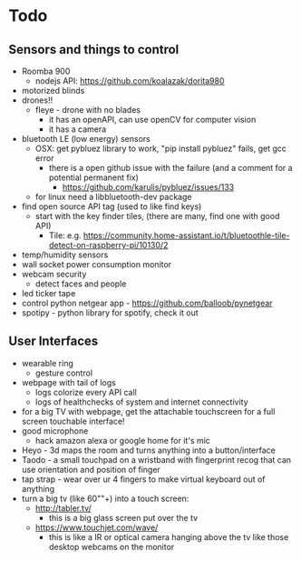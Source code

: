 # Todo

## Sensors and things to control
- Roomba 900
    - nodejs API: https://github.com/koalazak/dorita980
- motorized blinds
- drones!!
    - fleye - drone with no blades
      - it has an openAPI, can use openCV for computer vision
      - it has a camera
- bluetooth LE (low energy) sensors
  - OSX: get pybluez library to work, "pip install pybluez" fails, get gcc error
    - there is a open github issue with the failure (and a comment for a potential permanent fix)
      - https://github.com/karulis/pybluez/issues/133
  - for linux need a libbluetooth-dev package
- find open source API tag (used to like find keys)
  - start with the key finder tiles, (there are many, find one with good API)
    - Tile: e.g. https://community.home-assistant.io/t/bluetoothle-tile-detect-on-raspberry-pi/10130/2
- temp/humidity sensors
- wall socket power consumption monitor
- webcam security
  - detect faces and people
- led ticker tape
- control python netgear app - https://github.com/balloob/pynetgear
- spotipy - python library for spotify, check it out

## User Interfaces
- wearable ring
  - gesture control
- webpage with tail of logs
    - logs colorize every API call
    - logs of healthchecks of system and internet connectivity
- for a big TV with webpage, get the attachable touchscreen for a full screen touchable interface!
- good microphone
  - hack amazon alexa or google home for it's mic
- Heyo - 3d maps the room and turns anything into a button/interface
- Taodo - a small touchpad on a wristband with fingerprint recog that can use orientation and position of finger
- tap strap - wear over ur 4 fingers to make virtual keyboard out of anything
- turn a big tv (like 60""+) into a touch screen: 
  - http://tabler.tv/
    - this is a big glass screen put over the tv
  - https://www.touchjet.com/wave/
    - this is like a IR or optical camera hanging above the tv like those desktop webcams on the monitor
